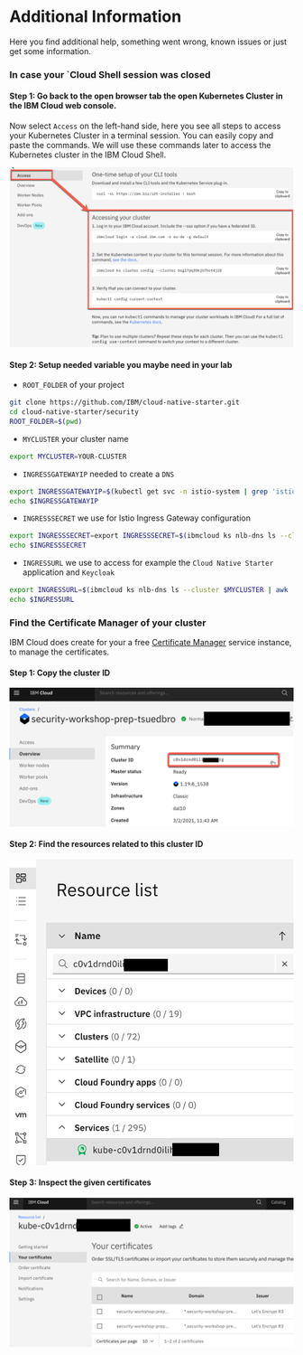 # Additional Information

Here you find additional help, something went wrong, known issues or just get some information.

### In case your `Cloud Shell session was closed

#### Step 1: Go back to the open browser tab the open Kubernetes Cluster in the IBM Cloud web console. 

Now select `Access` on the left-hand side, here you see all steps to access your Kubernetes Cluster in a terminal session. You can easily copy and paste the commands. We will use these commands later to access the Kubernetes cluster in the IBM Cloud Shell.

![](../images/cluster-access-commands.png)

#### Step 2: Setup needed variable you maybe need in your lab

* `ROOT_FOLDER` of your project

```sh
git clone https://github.com/IBM/cloud-native-starter.git
cd cloud-native-starter/security
ROOT_FOLDER=$(pwd)
```

* `MYCLUSTER` your cluster name

```sh
export MYCLUSTER=YOUR-CLUSTER
```

* `INGRESSGATEWAYIP` needed to create a `DNS`

```sh
export INGRESSGATEWAYIP=$(kubectl get svc -n istio-system | grep 'istio-ingressgateway' |  awk '{print $4}')
echo $INGRESSGATEWAYIP
```

* `INGRESSSECRET` we use for Istio Ingress Gateway configuration

```sh
export INGRESSSECRET=export INGRESSSECRET=$(ibmcloud ks nlb-dns ls --cluster $MYCLUSTER | grep '0001' | awk '{print $5}')
echo $INGRESSSECRET
```

* `INGRESSURL` we use to access for example the `Cloud Native Starter` application and `Keycloak`

```sh
export INGRESSURL=$(ibmcloud ks nlb-dns ls --cluster $MYCLUSTER | awk '/-0001./ {print $1}')
echo $INGRESSURL
```
### Find the Certificate Manager of your cluster

IBM Cloud does create for your a free [Certificate Manager](https://cloud.ibm.com/catalog/services/certificate-manager) service instance, to manage the certificates. 

#### Step 1: Copy the cluster ID

![](../images/certificate-manager-01.png)

#### Step 2: Find the resources related to this cluster ID

![](../images/certificate-manager-02.png)

#### Step 3: Inspect the given certificates

![](../images/certificate-manager-03.png)

